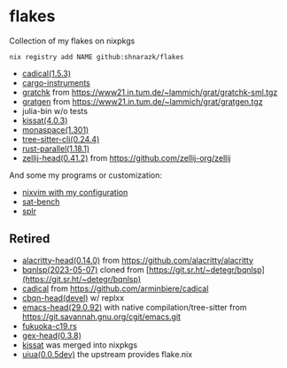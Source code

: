 # flakes
Collection of my flakes on nixpkgs

```
nix registry add NAME github:shnarazk/flakes
```

- [cadical(1.5.3)](http://fmv.jku.at/cadical)
- [cargo-instruments](https://github.com/cmyr/cargo-instruments)
- [gratchk](https://www21.in.tum.de/~lammich/grat/) from https://www21.in.tum.de/~lammich/grat/gratchk-sml.tgz
- [gratgen](https://www21.in.tum.de/~lammich/grat/) from https://www21.in.tum.de/~lammich/grat/gratgen.tgz
- julia-bin w/o tests
- [kissat(4.0.3)](http://fmv.jku.at/kissat)
- [monaspace(1.301)](https://github.com/githubnext/monaspace)
- [tree-sitter-cli(0.24.4)](https://github.com/tree-sitter/tree-sitter)
- [rust-parallel(1.18.1)](https://github.com/aaronriekenberg/rust-parallel)
- [zellij-head(0.41.2)](https://zellij.dev) from https://github.com/zellij-org/zellij

And some my programs or customization:

- [nixvim with my configuration](https://github.com/nix-community/nixvim)
- [sat-bench](https://github.iom/shnarazk/SAT-bench)
- [splr](https://github.com/shnarazk/splr)

## Retired

- [alacritty-head(0.14.0)](https://alacritty.org) from https://github.com/alacritty/alacritty
- [bqnlsp(2023-05-07)](https://github.iom/shnarazk/bqnlsp) cloned from [https://git.sr.ht/~detegr/bqnlsp](https://git.sr.ht/~detegr/bqnlsp)
- [cadical](http://fmv.jku.at/cadical) from https://github.com/arminbiere/cadical
- [cbqn-head(devel)](https://github.com/dzaima/CBQN) w/ replxx
- [emacs-head(29.0.92)](https://www.gnu.org/software/emacs/) with native compilation/tree-sitter from https://git.savannah.gnu.org/cgit/emacs.git
- [fukuoka-c19.rs](https://github.com/shnarazk/fukuoka-c19.rs)
- [gex-head(0.3.8)](https://github.com/Piturnah/gex)
- [kissat](http://fmv.jku.at/kissat) was merged into nixpkgs
- [uiua(0.0.5dev)](https://www.uiua.org) the upstream provides flake.nix
